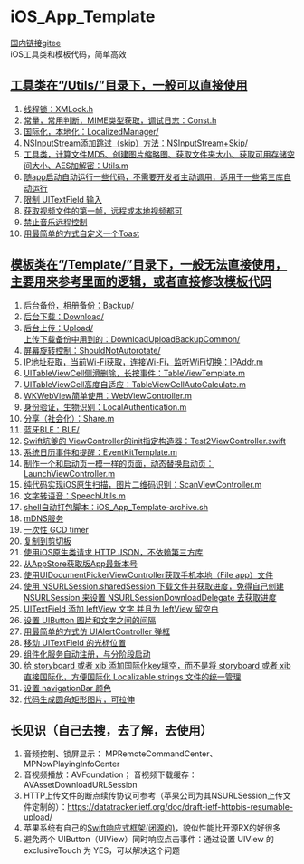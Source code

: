 # iOS_App_Template
[国内链接gitee](https://gitee.com/maoxm/iOS_App_Template)  
iOS工具类和模板代码，简单高效

## [工具类在“/Utils/”目录下，一般可以直接使用](/Utils)
1. [线程锁：XMLock.h](/Utils/XMLock.h)
2. [常量，常用判断，MIME类型获取，调试日志：Const.h](/Utils/Const.h)
3. [国际化，本地化：LocalizedManager/](/Utils/LocalizedManager)
4. [NSInputStream添加跳过（skip）方法：NSInputStream+Skip/](/Utils/NSInputStreamSkip)  
5. [工具类，计算文件MD5、创建图片缩略图、获取文件夹大小、获取可用存储空间大小、AES加解密：Utils.m](/Utils/Utils.m)  
6. [随app启动自动运行一些代码，不需要开发者主动调用，适用于一些第三库自动运行](/Utils/_XMAutoLaunch.m)  
7. [限制 UITextField 输入](/Utils/InputLimiter)  
8. [获取视频文件的第一帧，远程或本地视频都可](/Utils/Utils.m#L390)  
9. [禁止音乐远程控制](/Utils/Utils.m#L428)  
10. [用最简单的方式自定义一个Toast](/Utils/Toast.m)  


## [模板类在“/Template/”目录下，一般无法直接使用，主要用来参考里面的逻辑，或者直接修改模板代码](/Template)
1. [后台备份，相册备份：Backup/](/Template/Backup)
2. [后台下载：Download/](/Template/Download)
3. [后台上传：Upload/](/Template/Upload)  
        [上传下载备份中用到的：DownloadUploadBackupCommon/](/Template/DownloadUploadBackupCommon)
4. [屏幕旋转控制：ShouldNotAutorotate/](/Template/ShouldNotAutorotate)
5. [IP地址获取，当前Wi-Fi获取，连接Wi-Fi，监听WiFi切换：IPAddr.m](/Template/IPAddr.m)
6. [UITableViewCell侧滑删除，长按事件：TableViewTemplate.m](/Template/TableViewTemplate.m)
7. [UITableViewCell高度自适应：TableViewCellAutoCalculate.m](/Template/TableViewCellAutoCalculate.m)
8. [WKWebView简单使用：WebViewController.m](/Template/WebViewController.m)
9. [身份验证，生物识别：LocalAuthentication.m](/Template/LocalAuthentication.m)
10. [分享（社会化）：Share.m](/Template/Share.m)  
11. [蓝牙BLE：BLE/](/Template/BLE)  
12. [Swift坑爹的 ViewController的init指定构造器：Test2ViewController.swift](/Template/Test2ViewController.swift)  
13. [系统日历事件和提醒：EventKitTemplate.m](/Template/EventKitTemplate.m)  
14. [制作一个和启动页一模一样的页面，动态替换启动页：LaunchViewController.m](/Template/LaunchViewController.m)  
15. [纯代码实现iOS原生扫描，图片二维码识别：ScanViewController.m](/Template/ScanViewController.m)  
16. [文字转语音：SpeechUtils.m](/Template/SpeechUtils.m)  
17. [shell自动打包脚本：iOS_App_Template-archive.sh](/iOS_App_Template-archive.sh)  
18. [mDNS服务](/Template/MDNS)  
19. [一次性 GCD timer](/Template/TemplateUtils.m#L36)  
20. [复制到剪切板](/Template/TemplateUtils.m#L52)  
21. [使用iOS原生类请求 HTTP JSON，不依赖第三方库](/Template/TemplateUtils.m#L61)  
22. [从AppStore获取版App最新本号](/Template/TemplateUtils.m#L75)  
23. [使用UIDocumentPickerViewController获取手机本地（File app）文件](/Template/SelectFileViewController.m)  
24. [使用 NSURLSession.sharedSession 下载文件并获取进度，免得自己创建 NSURLSession  来设置 NSURLSessionDownloadDelegate 去获取进度](/Template/TemplateUtils.m#L111)  
25. [UITextField 添加 leftView 文字 并且为 leftView 留空白](/Template/TemplateUtils.m#L147)  
26. [设置 UIButton 图片和文字之间的间隔](/Template/TemplateUtils.m#L168)  
27. [用最简单的方式仿 UIAlertController 弹框](/Template/AlertViewController.m#L23)  
28. [移动 UITextField 的光标位置](/Template/TemplateUtils.m#L211)  
29. [组件化服务自动注册，与分阶段启动](/Template/ServiceRegister.m)  
30. [给 storyboard 或者 xib 添加国际化key填空，而不是将 storyboard 或者 xib 直接国际化，方便国际化 Localizable.strings 文件的统一管理](/Template/SwiftTemplate.swift#L11)  
31. [设置 navigationBar 颜色](/Template/SwiftTemplate.swift#L40)  
32. [代码生成圆角矩形图片，可拉伸](/Template/SwiftTemplate.swift#L66)  


## 长见识（自己去搜，去了解，去使用）
1. 音频控制、锁屏显示： MPRemoteCommandCenter、MPNowPlayingInfoCenter  
2. 音视频播放：AVFoundation； 音视频下载缓存：AVAssetDownloadURLSession  
3. HTTP上传文件的断点续传协议可参考（苹果公司为其NSURLSession上传文件定制的）：https://datatracker.ietf.org/doc/draft-ietf-httpbis-resumable-upload/  
4. 苹果系统有自己的[Swift响应式框架(闭源的)](https://developer.apple.com/documentation/combine/)，貌似性能比开源RX的好很多
5. 避免两个 UIButton（UIView）同时响应点击事件：通过设置 UIView 的 exclusiveTouch 为 YES，可以解决这个问题
